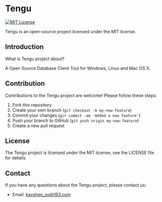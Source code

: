 # Tengu

[![MIT License](https://img.shields.io/badge/license-MIT-blue.svg)](https://github.com/username/Tengu/blob/master/LICENSE)

Tengu is an open-source project licensed under the MIT license.

## Introduction

What is Tengu project about?

A Open Source Database Client Tool for Windows, Linux and Mac OS X.

## Contribution

Contributions to the Tengu project are welcome! Please follow these steps:

1. Fork this repository
2. Create your own branch (`git checkout -b my-new-feature`)
3. Commit your changes (`git commit -am 'Added a new feature'`)
4. Push your branch to GitHub (`git push origin my-new-feature`)
5. Create a new pull request

## License

The Tengu project is licensed under the MIT license, see the LICENSE file for details.

## Contact

If you have any questions about the Tengu project, please contact us:

- Email: [kayshen_xu@163.com](mailto:kayshen_xu@163.com)